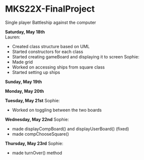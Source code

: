 # MKS22X-FinalProject
Single player Battleship against the computer

<b>Saturday, May 18th</b>
<br>
Lauren:
* Created class structure based on UML
* Started constructors for each class
* Started creating gameBoard and displaying it to screen
Sophie:
* Made grid
* Worked on accessing ships from square class
* Started setting up ships

<b>Sunday, May 19th</b>

<b>Monday, May 20th</b>

<b>Tuesday, May 21st</b>
Sophie:
* Worked on toggling between the two boards

<b>Wednesday, May 22nd</b>
Sophie:
* made displayCompBoard() and displayUserBoard() (fixed)
* made compChooseSquare()

<b>Thursday, May 23rd</b>
Sophie:
* made turnOver() method
